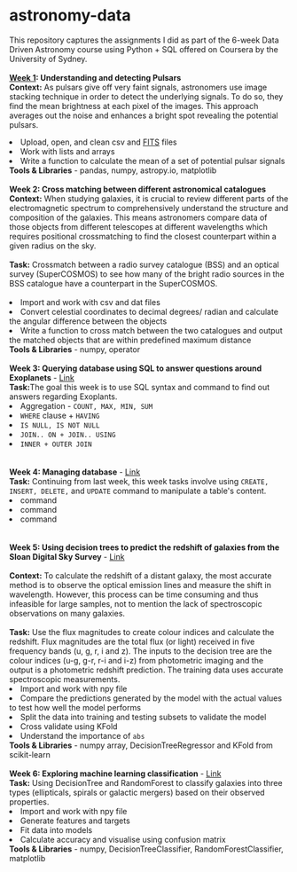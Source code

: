# astronomy-data
This repository captures the assignments I did as part of the 6-week Data Driven Astronomy course using Python + SQL offered on Coursera by the University of Sydney.<br>
</br>
  <b><u>Week 1</u>: Understanding and detecting Pulsars</b></br>
  <b>Context:</b> As pulsars give off very faint signals, astronomers use image stacking technique in order to detect the underlying signals. To do so, they find the mean brightness at each pixel of the images. This approach averages out the noise and enhances a bright spot revealing the potential pulsars.
  <br>
    <li>Upload, open, and clean csv and <a href="https://en.wikipedia.org/wiki/FITS">FITS</a> files</li>
    <li>Work with lists and arrays
    <li>Write a function to calculate the mean of a set of potential pulsar signals</li>
    <b>Tools & Libraries</b> - pandas, numpy, astropy.io, matplotlib
<br></br>
  <b>Week 2: Cross matching between different astronomical catalogues</b></br>
   <b>Context:</b> When studying galaxies, it is crucial to review different parts of the electromagnetic spectrum to comprehensively understand the structure and composition of the galaxies. This means astronomers compare data of those objects from different telescopes at different wavelengths which requires positional crossmatching to find the closest counterpart within a given radius on the sky.
   <br></br><b>Task:</b> Crossmatch between a radio survey catalogue (BSS) and an optical survey (SuperCOSMOS) to see how many of the bright radio sources in the BSS catalogue have a counterpart in the SuperCOSMOS.
  <br></br>
    <li>Import and work with csv and dat files</li>
    <li>Convert celestial coordinates to decimal degrees/ radian and calculate the angular difference between the objects</li>
    <li>Write a function to cross match between the two catalogues and output the matched objects that are within predefined maximum distance</li>
    <b>Tools & Libraries</b> - numpy, operator
<br></br>
  <b>Week 3: Querying database using SQL to answer questions around Exoplanets</b> - <a href="https://github.com/j-karn/astronomy-data/blob/main/Week_3_Querying_database_using_SQL_to_answer_questions_around_Exoplanets.ipynb" target="_blank" rel="noopener noreferrer">Link</a></br>
   <b>Task:</b>The goal this week is to use SQL syntax and command to find out answers regarding Exoplants.
    <li>Aggregation - ```COUNT, MAX, MIN, SUM```</li>
    <li>```WHERE``` clause + ```HAVING```</li>
    <li>```IS NULL, IS NOT NULL```</li>
    <li>```JOIN.. ON + JOIN.. USING```</li>
    <li>```INNER + OUTER JOIN```</li>
<br></br>
 <b>Week 4: Managing database</b> - <a href="https://github.com/j-karn/astronomy-data/blob/main/Week_4_Managing_database.ipynb" target="_blank" rel="noopener noreferrer">Link</a></br>
   <b>Task:</b> Continuing from last week, this week tasks involve using ```CREATE, INSERT, DELETE,``` and ```UPDATE``` command to manipulate a table's content.
    <li>command</li>
    <li>command</li>
    <li>command</li>
<br></br>
  <b>Week 5: Using decision trees to predict the redshift of galaxies from the Sloan Digital Sky Survey</b> - <a href="https://github.com/j-karn/astronomy-data/blob/main/Week_5_Predicting_the_redshifts.ipynb" target="_blank" rel="noopener noreferrer">Link</a></br></br>
   <b>Context:</b> To calculate the redshift of a distant galaxy, the most accurate method is to observe the optical emission lines and measure the shift in wavelength. However, this process can be time consuming and thus infeasible for large samples, not to mention the lack of spectroscopic observations on many galaxies.
   <br></br><b>Task:</b> Use the flux magnitudes to create colour indices and calculate the redshift. Flux magnitudes are the total flux (or light) received in five frequency bands (u, g, r, i and z). The inputs to the decision tree are the colour indices (u-g, g-r, r-i and i-z) from photometric imaging and the output is a photometric redshift prediction. The training data uses accurate spectroscopic measurements.
    <li>Import and work with npy file</li>
    <li>Compare the predictions generated by the model with the actual values to test how well the model performs</li>
    <li>Split the data into training and testing subsets to validate the model</li>
    <li>Cross validate using KFold</li>
    <li>Understand the importance of ```abs```</li>
    <b>Tools & Libraries</b> - numpy array, DecisionTreeRegressor and KFold from scikit-learn
<br></br>
 <b>Week 6: Exploring machine learning classification</b> - <a href="https://github.com/j-karn/astronomy-data/blob/main/Week_6_Galaxy_classification.ipynb" target="_blank" rel="noopener noreferrer">Link</a></br>
   <b>Task:</b> Using DecisionTree and RandomForest to classify galaxies into three types (ellipticals, spirals or galactic mergers) based on their observed properties.
      <li>Import and work with npy file</li>
      <li>Generate features and targets</li>
      <li>Fit data into models</li>
      <li>Calculate accuracy and visualise using confusion matrix</li>
      <b>Tools & Libraries</b> - numpy, DecisionTreeClassifier, RandomForestClassifier, matplotlib
